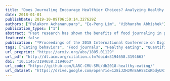 ```yaml
---
title: "Does Journaling Encourage Healthier Choices? Analyzing Healthy Eating Behaviors of Food Journalers"
date: 2018-01-01
publishDate: 2019-10-09T06:50:14.327629Z
authors: ["Palakorn Achananuparp", "Ee-Peng Lim", "Vibhanshu Abhishek"]
publication_types: ["1"]
abstract: "Past research has shown the benefits of food journaling in promoting mindful eating and healthier food choices. However, the links between journaling and healthy eating have not been thoroughly examined. Beyond caloric restriction, do journalers consistently and sufficiently consume healthful diets? How different are their eating habits compared to those of average consumers who tend to be less conscious about health? In this study, we analyze the healthy eating behaviors of active food journalers using data from MyFitnessPal. Surprisingly, our findings show that food journalers do not eat as healthily as they should despite their proclivity to health eating and their food choices resemble those of the general populace. Furthermore, we find that the journaling duration is only a marginal determinant of healthy eating outcomes and sociodemographic factors, such as gender and regions of residence, are much more predictive of healthy food choices."
featured: false
publication: "*Proceedings of the 2018 International Conference on Digital Health - DH '18*"
tags: ["Eating behaviors", "Food journals", "Healthy eating", "Quantified self", "food consumption", "health"]
url_preprint: "https://arxiv.org/abs/1805.01129"
url_pdf: "http://dl.acm.org/citation.cfm?doid=3194658.3194663"
doi: "10.1145/3194658.3194663"
url_code: "https://github.com/LARC-CMU-SMU/dh2018-healthy-eating/"
url_dataset: "https://drive.google.com/open?id=1z8iJZHJMnEAHSSCsKbdyUR7N9ccVuveH"
---
```


